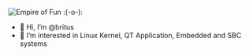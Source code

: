 ![Empire of Fun :(-o-):]([image.jpg](https://yt3.googleusercontent.com/lSbrdAgmovQNuP_iMedFhMxL9lcsRBLgXX1_I3QTr6X0pyhgxFHbe51trXHGrFErinA5GLjCTA=w2276-fcrop64=1,00005a57ffffa5a8-k-c0xffffffff-no-nd-rj]))
- 👋 Hi, I’m @britus
- 👀 I’m interested in Linux Kernel, QT Application, Embedded and SBC systems

<!---
britus/britus is a ✨ special ✨ repository because its `README.md` (this file) appears on your GitHub profile.
You can click the Preview link to take a look at your changes.
--->
